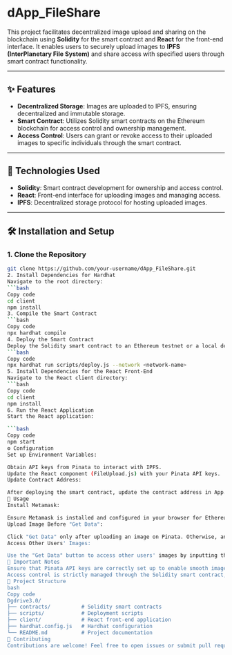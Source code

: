 # dApp_FileShare

This project facilitates decentralized image upload and sharing on the blockchain using **Solidity** for the smart contract and **React** for the front-end interface. It enables users to securely upload images to **IPFS (InterPlanetary File System)** and share access with specified users through smart contract functionality.

---

## ✨ Features
- **Decentralized Storage**: Images are uploaded to IPFS, ensuring decentralized and immutable storage.
- **Smart Contract**: Utilizes Solidity smart contracts on the Ethereum blockchain for access control and ownership management.
- **Access Control**: Users can grant or revoke access to their uploaded images to specific individuals through the smart contract.

---

## 🚀 Technologies Used
- **Solidity**: Smart contract development for ownership and access control.
- **React**: Front-end interface for uploading images and managing access.
- **IPFS**: Decentralized storage protocol for hosting uploaded images.

---

## 🛠️ Installation and Setup

### 1. Clone the Repository
```bash
git clone https://github.com/your-username/dApp_FileShare.git
2. Install Dependencies for Hardhat
Navigate to the root directory:
```bash
Copy code
cd client
npm install
3. Compile the Smart Contract
```bash
Copy code
npx hardhat compile
4. Deploy the Smart Contract
Deploy the Solidity smart contract to an Ethereum testnet or a local development environment:
```bash
Copy code
npx hardhat run scripts/deploy.js --network <network-name>
5. Install Dependencies for the React Front-End
Navigate to the React client directory:
```bash
Copy code
cd client
npm install
6. Run the React Application
Start the React application:

```bash
Copy code
npm start
⚙️ Configuration
Set up Environment Variables:

Obtain API keys from Pinata to interact with IPFS.
Update the React component (FileUpload.js) with your Pinata API keys.
Update Contract Address:

After deploying the smart contract, update the contract address in App.js within the React application.
📖 Usage
Install Metamask:

Ensure Metamask is installed and configured in your browser for Ethereum interactions.
Upload Image Before "Get Data":

Click "Get Data" only after uploading an image on Pinata. Otherwise, an error stating "You don't have access" will occur.
Access Other Users' Images:

Use the "Get Data" button to access other users' images by inputting their Ethereum address. You can only access their images if they've granted you access via the smart contract. Otherwise, an error saying "You don't have access" will occur.
🛑 Important Notes
Ensure that Pinata API keys are correctly set up to enable smooth image uploads to IPFS.
Access control is strictly managed through the Solidity smart contract, ensuring user privacy and ownership.
📂 Project Structure
bash
Copy code
Dgdrive3.0/
├── contracts/          # Solidity smart contracts
├── scripts/            # Deployment scripts
├── client/             # React front-end application
├── hardhat.config.js   # Hardhat configuration
└── README.md           # Project documentation
🤝 Contributing
Contributions are welcome! Feel free to open issues or submit pull requests to improve the project.
